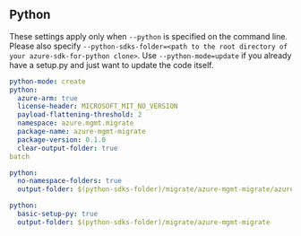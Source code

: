 ## Python

These settings apply only when `--python` is specified on the command line.
Please also specify `--python-sdks-folder=<path to the root directory of your azure-sdk-for-python clone>`.
Use `--python-mode=update` if you already have a setup.py and just want to update the code itself.

``` yaml $(python)
python-mode: create
python:
  azure-arm: true
  license-header: MICROSOFT_MIT_NO_VERSION
  payload-flattening-threshold: 2
  namespace: azure.mgmt.migrate
  package-name: azure-mgmt-migrate
  package-version: 0.1.0
  clear-output-folder: true
batch
```
``` yaml $(python) && $(python-mode) == 'update'
python:
  no-namespace-folders: true
  output-folder: $(python-sdks-folder)/migrate/azure-mgmt-migrate/azure/mgmt/migrate
```
``` yaml $(python) && $(python-mode) == 'create'
python:
  basic-setup-py: true
  output-folder: $(python-sdks-folder)/migrate/azure-mgmt-migrate
```
